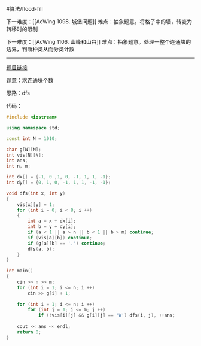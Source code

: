 #算法/flood-fill 


下一难度：[[AcWing 1098. 城堡问题]]
	难点：抽象题意。将格子中的墙，转变为转移时的限制

下一难度：[[AcWing 1106. 山峰和山谷]]
	难点：抽象题意。处理一整个连通块的边界，判断种类从而分类计数

---
[题目链接](https://www.acwing.com/activity/content/problem/content/1468/)


题意：求连通块个数

思路：dfs

代码：
```cpp
#include <iostream>

using namespace std;

const int N = 1010;

char g[N][N];
int vis[N][N];
int ans;
int n, m;

int dx[] = {-1, 0 ,1, 0, -1, 1, 1, -1};
int dy[] = {0, 1, 0, -1, 1, 1, -1, -1};

void dfs(int x, int y)
{
    vis[x][y] = 1;
    for (int i = 0; i < 8; i ++)
    {
        int a = x + dx[i];
        int b = y + dy[i];
        if (a < 1 || a > n || b < 1 || b > m) continue;
        if (vis[a][b]) continue;
        if (g[a][b] == '.') continue;
        dfs(a, b);
    }
}

int main()
{
    cin >> n >> m;
    for (int i = 1; i <= n; i ++)
        cin >> g[i] + 1;
    
    for (int i = 1; i <= n; i ++)
        for (int j = 1; j <= m; j ++)
            if (!vis[i][j] && g[i][j] == 'W') dfs(i, j), ++ans;
    
    cout << ans << endl;
    return 0;
}
```
